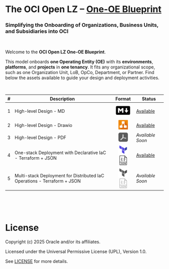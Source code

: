 # **The OCI Open LZ &ndash; [One-OE Blueprint](#)**

### Simplifying the Onboarding of Organizations, Business Units, and Subsidiaries into OCI

&nbsp; 

Welcome to the **OCI Open LZ One-OE Blueprint**. 

This model onboards **one Operating Entity (OE)** with its **environments**, **platforms**, and **projects** in **one tenancy**. It fits any organizational scope, such as one Organization Unit, LoB, OpCo, Department, or Partner. Find below the assets available to guide your design and deployment activities.


&nbsp; 

| # | Description | Format   | Status |  
|---|---|:-:|---|
| 1 | High-level Design - MD | [<img src="../../commons/images/icon_md.jpg" width="45">](/blueprints/one-oe/design/readme.md)   |  [Available](/blueprints/one-oe/design/readme.md) |
| 2 | High-level Design - Drawio | [ <img src="../../commons/images/icon_drawio.jpg" width="30"> ](https://github.com/oci-landing-zones/oci-landing-zone-operating-entities/blob/content/blueprints/one-oe/design/OCI_Open_LZ_One-OE-Blueprint.drawio) | [Available](https://github.com/oci-landing-zones/oci-landing-zone-operating-entities/blob/content/blueprints/one-oe/design/OCI_Open_LZ_One-OE-Blueprint.drawio)
| 3 | High-level Design - PDF | <img src="../../commons/images/icon_pdf_grayed.jpg" width="30"> | *Available Soon* |
| 4 | One-stack Deployment with Declarative IaC - Terraform + JSON| [<img src="../../commons/images/icon_terraform.jpg" width="32"><img src="../../commons/images/icon_json.jpg" width="30">](/blueprints/one-oe/runtime/one-stack/readme.md) | [Available](/blueprints/one-oe/runtime/one-stack/readme.md) |
| 5 | Multi-stack Deployment for Distributed IaC Operations - Terraform + JSON |  <img src="../../commons/images/icon_terraform_grayed.jpg" width="32"><img src="../../commons/images/icon_json_grayed.jpg" width="30">  | *Available Soon* |


&nbsp; 

&nbsp; 

# License

Copyright (c) 2025 Oracle and/or its affiliates.

Licensed under the Universal Permissive License (UPL), Version 1.0.

See [LICENSE](/LICENSE.txt) for more details.
